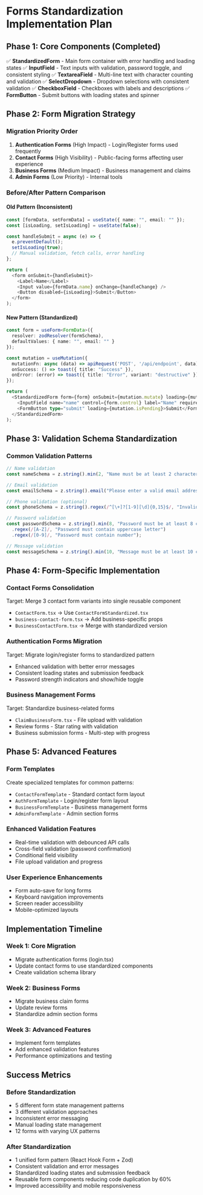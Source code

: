 # Forms Standardization Implementation Plan

## Phase 1: Core Components (Completed)
✅ **StandardizedForm** - Main form container with error handling and loading states
✅ **InputField** - Text inputs with validation, password toggle, and consistent styling
✅ **TextareaField** - Multi-line text with character counting and validation
✅ **SelectDropdown** - Dropdown selections with consistent validation
✅ **CheckboxField** - Checkboxes with labels and descriptions
✅ **FormButton** - Submit buttons with loading states and spinner

## Phase 2: Form Migration Strategy

### **Migration Priority Order**
1. **Authentication Forms** (High Impact) - Login/Register forms used frequently
2. **Contact Forms** (High Visibility) - Public-facing forms affecting user experience
3. **Business Forms** (Medium Impact) - Business management and claims
4. **Admin Forms** (Low Priority) - Internal tools

### **Before/After Pattern Comparison**

#### **Old Pattern (Inconsistent)**
```typescript
const [formData, setFormData] = useState({ name: "", email: "" });
const [isLoading, setIsLoading] = useState(false);

const handleSubmit = async (e) => {
  e.preventDefault();
  setIsLoading(true);
  // Manual validation, fetch calls, error handling
};

return (
  <form onSubmit={handleSubmit}>
    <Label>Name</Label>
    <Input value={formData.name} onChange={handleChange} />
    <Button disabled={isLoading}>Submit</Button>
  </form>
);
```

#### **New Pattern (Standardized)**
```typescript
const form = useForm<FormData>({
  resolver: zodResolver(formSchema),
  defaultValues: { name: "", email: "" }
});

const mutation = useMutation({
  mutationFn: async (data) => apiRequest('POST', '/api/endpoint', data),
  onSuccess: () => toast({ title: "Success" }),
  onError: (error) => toast({ title: "Error", variant: "destructive" })
});

return (
  <StandardizedForm form={form} onSubmit={mutation.mutate} loading={mutation.isPending}>
    <InputField name="name" control={form.control} label="Name" required />
    <FormButton type="submit" loading={mutation.isPending}>Submit</FormButton>
  </StandardizedForm>
);
```

## Phase 3: Validation Schema Standardization

### **Common Validation Patterns**
```typescript
// Name validation
const nameSchema = z.string().min(2, "Name must be at least 2 characters").max(50, "Name too long");

// Email validation  
const emailSchema = z.string().email("Please enter a valid email address");

// Phone validation (optional)
const phoneSchema = z.string().regex(/^[\+]?[1-9][\d]{0,15}$/, "Invalid phone number").optional();

// Password validation
const passwordSchema = z.string().min(8, "Password must be at least 8 characters")
  .regex(/[A-Z]/, "Password must contain uppercase letter")
  .regex(/[0-9]/, "Password must contain number");

// Message validation
const messageSchema = z.string().min(10, "Message must be at least 10 characters").max(1000, "Message too long");
```

## Phase 4: Form-Specific Implementation

### **Contact Forms Consolidation**
Target: Merge 3 contact form variants into single reusable component
- `ContactForm.tsx` → Use `ContactFormStandardized.tsx`
- `business-contact-form.tsx` → Add business-specific props
- `BusinessContactForm.tsx` → Merge with standardized version

### **Authentication Forms Migration**
Target: Migrate login/register forms to standardized pattern
- Enhanced validation with better error messages
- Consistent loading states and submission feedback
- Password strength indicators and show/hide toggle

### **Business Management Forms**
Target: Standardize business-related forms
- `ClaimBusinessForm.tsx` - File upload with validation
- Review forms - Star rating with validation
- Business submission forms - Multi-step with progress

## Phase 5: Advanced Features

### **Form Templates**
Create specialized templates for common patterns:
- `ContactFormTemplate` - Standard contact form layout
- `AuthFormTemplate` - Login/register form layout  
- `BusinessFormTemplate` - Business management forms
- `AdminFormTemplate` - Admin section forms

### **Enhanced Validation Features**
- Real-time validation with debounced API calls
- Cross-field validation (password confirmation)
- Conditional field visibility
- File upload validation and progress

### **User Experience Enhancements**
- Form auto-save for long forms
- Keyboard navigation improvements
- Screen reader accessibility
- Mobile-optimized layouts

## Implementation Timeline

### **Week 1: Core Migration**
- Migrate authentication forms (login.tsx)
- Update contact forms to use standardized components
- Create validation schema library

### **Week 2: Business Forms**
- Migrate business claim forms
- Update review forms
- Standardize admin section forms

### **Week 3: Advanced Features**
- Implement form templates
- Add enhanced validation features
- Performance optimizations and testing

## Success Metrics

### **Before Standardization**
- 5 different form state management patterns
- 3 different validation approaches
- Inconsistent error messaging
- Manual loading state management
- 12 forms with varying UX patterns

### **After Standardization**
- 1 unified form pattern (React Hook Form + Zod)
- Consistent validation and error messages
- Standardized loading states and submission feedback
- Reusable form components reducing code duplication by 60%
- Improved accessibility and mobile responsiveness